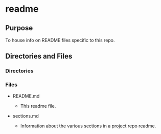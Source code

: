 # readme

## Purpose

To house info on README files specific to this repo.

## Directories and Files

### Directories

### Files

- README.md

  - This readme file.

- sections.md

  - Information about the various sections in a project repo readme.
